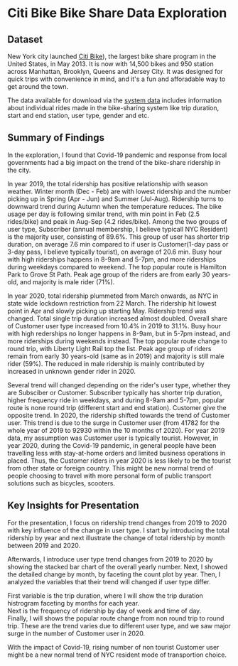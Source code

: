 # Citi Bike Bike Share Data Exploration

## Dataset

New York city launched [Citi Bike](https://www.citibikenyc.com/how-it-works)), the largest bike share program in the United States, in May 2013. It is now with 14,500 bikes and 950 station across Manhattan, Brooklyn, Queens and Jersey City. It was designed for quick trips with convenience in mind, and it's a fun and afforadable way to get around the town.

The data available for download via the [system data](https://www.citibikenyc.com/system-data) includes information about individual rides made in the bike-sharing system like trip duration, start and end station, user type, gender and etc.


## Summary of Findings

In the exploration, I found that Covid-19 pandemic and response from local governments had a big impact on the trend of the bike-share ridership in the city. 

In year 2019, the total ridership has positive relationship with season weather. Winter month (Dec - Feb) are with lowest ridership and the number picking up in Spring (Apr - Jun) and Summer (Jul-Aug). Ridership turns to downward trend during Autumn when the temperature reduces. The bike usage per day is following similar trend, with min point in Feb (2.5 rides/bike) and peak in Aug-Sep (4.2 rides/bike). Among the two groups of user type, Subscriber (annual membership, I believe typicall NYC Resident) is the majority user, consisting of 89.6%. This group of user has shorter trip duration, on average 7.6 min compared to if user is Customer(1-day pass or 3-day pass, I believe typically tourist), on average of 20.6 min. Busy hour with high riderships happens in 8-9am and 5-7pm, and more riderships during weekdays compared to weekend. The top popular route is Hamilton Park to Grove St Path. Peak age group of the riders are from early 30 years-old, and majority is male rider (71%).  

In year 2020, total ridership plummeted from March onwards, as NYC in state wide lockdown restriction from 22 March. The ridership hit lowest point in Apr and slowly picking up starting May. Ridership trend was changed. Total single trip duration increased almost doubled. Overall share of Customer user type increased from 10.4% in 2019 to 31.1%. Busy hour with high rederships no longer happens in 8-9am, but in 5-7pm instead, and more riderships during weekends instead. The top popular route change to round trip, with Liberty Light Rail top the list. Peak age group of riders remain from early 30 years-old (same as in 2019) and majority is still male rider (59%). The reduced in male ridership is mainly contributed by increased in unknown gender rider in 2020.

Several trend will changed depending on the rider's user type, whether they are Subsciber or Customer. Subscriber typically has shorter trip duration, higher frequency ride in weekdays, and during 8-9am and 5-7pm, popular route is none round trip (different start and end station). Customer give the opposite trend. In 2020, the ridership shifted towards the trend of Customer user. This trend is due to the surge in Customer user (from 41782 for the whole year of 2019 to 92930 within the 10 months of 2020). For year 2019 data, my assumption was Customer user is typically tourist. However, in year 2020, during the Covid-19 pandemic, in general people have been travelling less with stay-at-home orders and limited business operations in placed. Thus, the Customer riders in year 2020 is less likely to be the tourist from other state or foreign country. This might be new normal trend of people choosing to travel with more personal form of public transport solutions such as bicycles, scooters. 


## Key Insights for Presentation

For the presentation, I focus on ridership trend changes from 2019 to 2020 with key influence of the change in user type. I start by introducing the total ridership by year and next illustrate the change of total ridership by month between 2019 and 2020. 

Afterwards, I introduce user type trend changes from 2019 to 2020 by showing the stacked bar chart of the overall yearly number. Next, I showed the detailed change by month, by faceting the count plot by year. Then, I analyzed the variables that their trend will changed if user type differ.

First variable is the trip duration, where I will show the trip duration histrogram faceting by months for each year.   
Next is the frequency of ridership by day of week and time of day.    
Finally, I will shows the popular route change from non round trip to round trip.
These are the trend varies due to different user type, and we saw major surge in the number of Customer user in 2020. 

With the impact of Covid-19, rising number of non tourist Customer user might be a new normal trend of NYC resident mode of transportion choice. 



